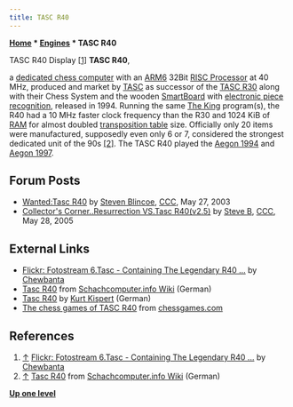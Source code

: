 ```yaml
---
title: TASC R40
---
```

**[Home](Home "Home") \* [Engines](Engines "Engines") \* TASC R40**



 [](https://www.flickr.com/photos/10261668@N05/858163361/in/album-72157600922173034/) TASC R40 Display <a id="cite-note-1" href="#cite-ref-1">[1]</a> 
**TASC R40**,  

a [dedicated chess computer](Dedicated_Chess_Computers "Dedicated Chess Computers") with an [ARM6](ARM6 "ARM6") 32Bit [RISC Processor](https://en.wikipedia.org/wiki/Reduced_instruction_set_computing) at 40 MHz, produced and market by [TASC](TASC "TASC") as successor of the [TASC R30](TASC_R30 "TASC R30") along with their Chess System and the wooden [SmartBoard](TASC_SmartBoard "TASC SmartBoard") with [electronic piece recognition](Piece_Recognition "Piece Recognition"), released in 1994. Running the same [The King](The_King "The King") program(s), the R40 had a 10 MHz faster clock frequency than the R30 and 1024 KiB of [RAM](Memory#RAM "Memory") for almost doubled [transposition table](Transposition_Table "Transposition Table") size. Officially only 20 items were manufactured, supposedly even only 6 or 7, considered the strongest dedicated unit of the 90s <a id="cite-note-2" href="#cite-ref-2">[2]</a>. The TASC R40 played the [Aegon 1994](Aegon_1994 "Aegon 1994") and [Aegon 1997](Aegon_1997 "Aegon 1997"). 



## Forum Posts


* [Wanted:Tasc R40](https://www.stmintz.com/ccc/index.php?id=298146) by [Steven Blincoe](Steve_Blincoe "Steve Blincoe"), [CCC](CCC "CCC"), May 27, 2003
* [Collector's Corner..Resurrection VS.Tasc R40(v2.5)](https://www.stmintz.com/ccc/index.php?id=428618) by [Steve B](Steve_Blincoe "Steve Blincoe"), [CCC](CCC "CCC"), May 28, 2005


## External Links


* [Flickr: Fotostream 6.Tasc - Containing The Legendary R40 ...](https://www.flickr.com/photos/10261668@N05/albums/72157600922173034) by [Chewbanta](Steve_Blincoe "Steve Blincoe")
* [Tasc R40](https://www.schach-computer.info/wiki/index.php?title=Tasc_R40) from [Schachcomputer.info Wiki](http://www.schach-computer.info/wiki/index.php/Hauptseite_En) (German)
* [Tasc R40](http://www.schachcomputer.at/rarr40.htm) by [Kurt Kispert](Kurt_Kispert "Kurt Kispert") (German)
* [The chess games of TASC R40](http://www.chessgames.com/perl/chessplayer?pid=35986) from [chessgames.com](http://www.chessgames.com/index.html)


## References


1. <a id="cite-ref-1" href="#cite-note-1">↑</a> [Flickr: Fotostream 6.Tasc - Containing The Legendary R40 ...](https://www.flickr.com/photos/10261668@N05/albums/72157600922173034) by [Chewbanta](Steve_Blincoe "Steve Blincoe")
2. <a id="cite-ref-2" href="#cite-note-2">↑</a> [Tasc R40](https://www.schach-computer.info/wiki/index.php?title=Tasc_R40) from [Schachcomputer.info Wiki](http://www.schach-computer.info/wiki/index.php/Hauptseite_En) (German)

**[Up one level](Engines "Engines")**







 
